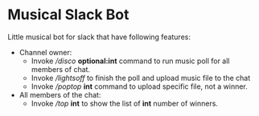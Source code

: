 # Musical Slack Bot
Little musical bot for slack that have following features:
* Channel owner:
	* Invoke */disco* **optional:int** command to run music poll for all members of chat.
	* Invoke */lightsoff* to finish the poll and upload music file to the chat
	* Invoke */poptop* **int** command to upload specific file, not a winner.
* All members of the chat:
	* Invoke */top* **int** to show the list of **int** number of winners.

